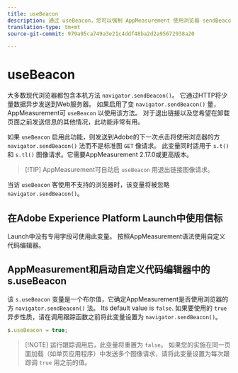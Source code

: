 ```yaml
---
title: useBeacon
description: 通过 useBeacon，您可以强制 AppMeasurement 使用浏览器 sendBeacon API
translation-type: tm+mt
source-git-commit: 979a95ca749a3e21c4ddf48ba2d2a95672938a20

---
```



# useBeacon

大多数现代浏览器都包含本机方法 `navigator.sendBeacon()`。 它通过HTTP将少量数据异步发送到Web服务器。 如果启用了变 `navigator.sendBeacon()` 量，AppMeasurement可 `useBeacon` 以使用该方法。 对于退出链接以及您希望在卸载页面之前发送信息的其他情况，此功能非常有用。

如果 `useBeacon` 启用此功能，则发送到Adobe的下一次点击将使用浏览器的方 `navigator.sendBeacon()` 法而不是标准图 `GET` 像请求。 此变量同时适用于 `s.t()` 和 `s.tl()` 图像请求。它需要AppMeasurement 2.17.0或更高版本。

> [!TIP] AppMeasurement可自动启 `useBeacon` 用退出链接图像请求。

当访 `useBeacon` 客使用不支持的浏览器时，该变量将被忽略 `navigator.sendBeacon()`。

## 在Adobe Experience Platform Launch中使用信标

Launch中没有专用字段可使用此变量。 按照AppMeasurement语法使用自定义代码编辑器。

## AppMeasurement和启动自定义代码编辑器中的s.useBeacon

该 `s.useBeacon` 变量是一个布尔值，它确定AppMeasurement是否使用浏览器的方 `navigator.sendBeacon()` 法。 Its default value is `false`. 如果要使用的 `true` 异步性质，请在调用跟踪函数之前将此变量设置为 `navigator.sendBeacon()`。

```js
s.useBeacon = true;
```

> [!NOTE] 运行跟踪调用后，此变量将重置为 `false`。 如果您的实施在同一页面加载（如单页应用程序）中发送多个图像请求，请将此变量设置为每次跟踪调 `true` 用之前的值。
